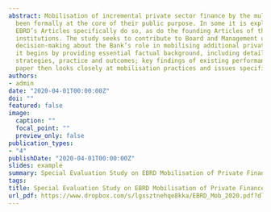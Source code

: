 ```yaml
---
abstract: Mobilisation of incremental private sector finance by the multilateral development institutions has always 
  been formally at the core of their public purpose. In some it is explicitly established as a central objective; 
  EBRD’s Articles specifically do so, as do the founding Articles of the World Bank, IFC and other comparator 
  institutions. The study seeks to contribute to Board and Management understanding, strategic thinking and operational 
  decision-making about the Bank’s role in mobilising additional private capital to support transition. Organisationally 
  it begins by providing essential factual background, including details on the instruments used, and current MDB 
  strategies, practice and outcomes; key findings of existing performance assessments and evaluations. The bulk of the 
  paper then looks closely at mobilisation practices and issues specific to EBRD and its performance.
authors:
- admin
date: "2020-04-01T00:00:00Z"
doi: ""
featured: false
image:
  caption: ""
  focal_point: ""
  preview_only: false
publication_types:
- "4"
publishDate: "2020-04-01T00:00:00Z"
slides: example
summary: Special Evaluation Study on EBRD Mobilisation of Private Finance.
tags:
title: Special Evaluation Study on EBRD Mobilisation of Private Finance
url_pdf: https://www.dropbox.com/s/lgxsztnehqe8kka/EBRD_Mob_2020.pdf?dl=0
---
```




